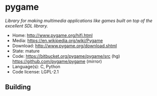 # pygame

_Library for making multimedia applications like games built on top of the excellent SDL library._

- Home: http://www.pygame.org/hifi.html
- Media: https://en.wikipedia.org/wiki/Pygame
- Download: http://www.pygame.org/download.shtml
- State: mature
- Code: https://bitbucket.org/pygame/pygame/src (hg) https://github.com/pygame/pygame (mirror)
- Language(s): C, Python
- Code license: LGPL-2.1

## Building

